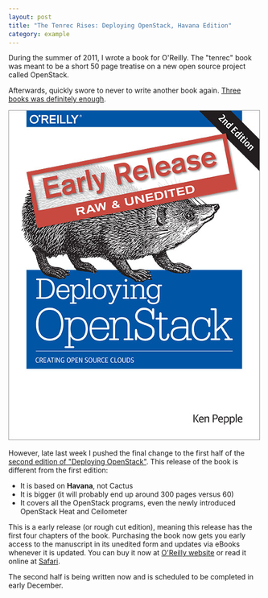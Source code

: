 ```yaml
--- 
layout: post
title: "The Tenrec Rises: Deploying OpenStack, Havana Edition"
category: example
---
```


During the summer of 2011, I wrote a book for O'Reilly. The "tenrec" book was meant to be a short 50 page treatise on a new open source project called OpenStack.

Afterwards, quickly swore to never to write another book again. [Three books was definitely enough](/books/).

![Deploying OpenStack, Havana Edition](images/tenrec-large-2nd.jpg "Deploying OpenStack, Havana Edition")

However, late last week I pushed the final change to the first half of the [second edition of "Deploying OpenStack"](http://shop.oreilly.com/product/0636920032601.do?green=8934771614&intcmp=af-mybuy-0636920032601.IP). This release of the book is different from the first edition:

* It is based on **Havana**, not Cactus
* It is bigger (it will probably end up around 300 pages versus 60)
* It covers all the OpenStack programs, even the newly introduced OpenStack Heat and Ceilometer 

This is a early release (or rough cut edition), meaning this release has the first four chapters of the book. Purchasing the book now gets you early access to the manuscript in its unedited form and updates via eBooks whenever it is updated. You can buy it now at [O'Reilly website](http://shop.oreilly.com/product/0636920032601.do?green=8934771614&intcmp=af-mybuy-0636920032601.IP) or read it online at [Safari](http://safari.oreilly.com/).

The second half is being written now and is scheduled to be completed in early December.